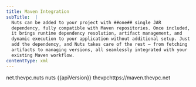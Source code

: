 ```yaml
---
title: Maven Integration
subTitle:  | 
  Nuts can be added to your project with ##one## single JAR
  dependency, fully compatible with Maven repositories. Once included,
  it brings runtime dependency resolution, artifact management, and
  dynamic execution to your application without additional setup. Just
  add the dependency, and Nuts takes care of the rest — from fetching
  artifacts to managing versions, all seamlessly integrated with your
  existing Maven workflow.
contentType: xml
---
```


<dependencies>
    <dependency><groupId>net.thevpc.nuts</groupId>
    <artifactId>nuts</artifactId>
    <version>{{apiVersion}}</version>
</dependency>
</dependencies>
<repositories>
    <repository><id>thevpc</id><url>https://maven.thevpc.net</url></repository>
</repositories>

